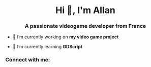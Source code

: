 <h1 align="center">Hi 👋, I'm Allan</h1>
<h3 align="center">A passionate videogame developer from France</h3>

- 🔭 I’m currently working on **my video game project**

- 🌱 I’m currently learning **GDScript**

<h3 align="left">Connect with me:</h3>
<p align="left">
</p>
